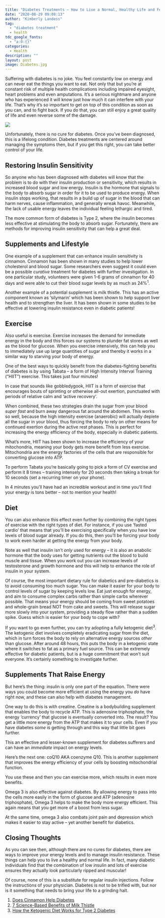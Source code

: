 ```yaml
---
title: "Diabetes Treatments – How to Live a Normal, Healthy Life and Feel Amazing"
date: "2020-08-29 09:08:13"
author: "Kimberly Landess"
tag:
  - "diabetes treatment"
  - health
tdc_google_fonts:
  - "a:0:{}"
categories:
  - Health
description: ""
layout: post
image: Diabetes.jpg
---
```


Suffering with diabetes is no joke. You feel constantly low on energy and can never eat the things you want to eat. Not only that but you’re at constant risk of multiple health complications including impaired eyesight, heart problems and even amputations. It’s a serious nightmare and anyone who has experienced it will know just how much it can interfere with your life. That’s why it’s so important to get on top of this condition as soon as you can, and to fight back. If you do that, you can still enjoy a great quality of life and even reverse some of the damage.

![](../uploads/2020/05/Diabetes.jpg)

Unfortunately, there is no cure for diabetes. Once you’ve been diagnosed, this is a lifelong condition. Diabetes treatments are centered around managing the symptoms then, but if you get this right, you can take better control of your life.

## Restoring Insulin Sensitivity

So anyone who has been diagnosed with diabetes will know that the problem is to do with their insulin production or sensitivity, which results in increased blood sugar and low energy. Insulin is the hormone that signals to the body to absorb sugar in order for it to be used to produce energy. When insulin stops working, that results in a build up of sugar in the blood that can harm nerves, cause inflammation, and generally wreak havoc. Meanwhile, the lack of usable energy leaves the individual feeling lethargic and tired.

The more common form of diabetes is Type 2, where the insulin becomes less effective at stimulating the body to absorb sugar. Fortunately, there are methods for improving insulin sensitivity that can help a great deal.

## Supplements and Lifestyle

One example of a supplement that can enhance insulin sensitivity is cinnamon. Cinnamon has been shown in many studies to help lower cholesterol and blood sugar. Some researchers even suggest it could even be a possible _curative_ treatment for diabetes with further investigation. In one particular study, volunteers were given 1-6 grams of cinnamon for 40 days and were able to cut their blood sugar levels by as much as 24%<sup>1</sup>.

Another example of a potential supplement is milk thistle. This has an active component known as ‘silymarin’ which has been shown to help support liver health and to strengthen the liver. It has been shown in some studies to be effective at lowering insulin resistance even in diabetic patients!

## Exercise

Also useful is exercise. Exercise increases the demand for immediate energy in the body and this forces our systems to plunder fat stores as well as the blood for glucose. When you exercise intensively, this can help you to immediately use up large quantities of sugar and thereby it works in a similar way to starving your body of energy.

One of the best ways to quickly benefit from the diabetes-fighting benefits of diabetes is by using Tabata – a form of High Intensity Interval Training (“HIIT”) exercise. This takes just four minutes!

In case that sounds like gobbledygook, HIIT is a form of exercise that encourages bouts of sprinting or otherwise all-out exertion, punctuated with periods of relative calm and ‘active recovery’.

When combined, these two strategies drain the sugar from your blood _super fast_ and burn away dangerous fat around the abdomen. This works so well, because the high intensity exercise (anaerobic) will actually deplete all the sugar in your blood, thus forcing the body to rely on other means for continued exertion during the active rest phases. This is perfect for increasing the energy efficiency of the body, especially in diabetic patients.

What’s more, HIIT has been shown to increase the efficiency of your mitochondria, meaning your body gets more benefit from less exercise. Mitochondria are the energy factories of the cells that are responsible for converting glucose into ATP.

To perform Tabata you’re basically going to pick a form of CV exercise and perform it 8 times – training intensely for 20 seconds then taking a break for 10 seconds (set a recurring timer on your phone).

In 4 minutes you’ll have had an incredible workout and in time you’ll find your energy is tons better – not to mention your health!

## Diet

You can also enhance this effect even further by combining the right types of exercise with the right types of diet. For instance, if you use ‘fasted cardio’ that means that you’ll be exercising specifically when you have low levels of blood sugar already. If you do this, then you’ll be forcing your body to work even harder at getting the energy from your body.

Note as well that insulin isn’t _only_ used for energy – it is also an anabolic hormone that the body uses for getting nutrients out the blood to build muscle and tissue. When you work out you can increase levels of testosterone and growth hormone and this will help to enhance the role of insulin in your system.

Of course, the most important dietary rule for diabetics and pre-diabetics is to avoid consuming too much sugar. You can make it easier for your body to control levels of sugar by keeping levels low. Eat just enough for energy, and aim to consume complex carbs rather than simple carbs wherever possible. That means your energy should be coming from sweet potatoes and whole-grain bread NOT from cake and sweets. This will release sugar more slowly into your system, providing a steady flow rather than a sudden spike. Guess which is easier for your body to cope with?

If you want to go even further, you can try adopting a fully ketogenic diet<sup>3</sup>. The ketogenic diet involves completely eradicating sugar from the diet, which in turn forces the body to rely on alternative energy sources _other_ than glucose. After around 48 hours, this puts the body in a ketogenic state where it switches to fat as a primary fuel source. This can be extremely effective for diabetic patients, but is a huge commitment that won’t suit everyone. It’s certainly something to investigate further.

## Supplements That Raise Energy

But here’s the thing: insulin is only one part of the equation. There were ways you could become more efficient at using the energy you _do_ have right now, and these can also help with diabetes management.

One way to do this is with creatine. Creatine is a bodybuilding supplement that enables the body to recycle ATP. This is adenosine triphosphate, the energy ‘currency’ that glucose is eventually converted into. The result? You get a little more energy from the ATP that makes it to your cells. Even if you have diabetes _some_ is getting through and this way that little bit goes further.

This an effective and lesser-known supplement for diabetes sufferers and can have an _immediate_ impact on energy levels.

Here’s the next one: coQ10 AKA coenzyme Q10. This is another supplement that improves the energy efficiency of your cells by boosting mitochondrial function.

You use these and then you can exercise more, which results in even more benefits.

Omega 3 is also effective against diabetes. By allowing energy to pass into the cells more easily in the form of glucose and ATP (adenosine triphosphate), Omega 3 helps to make the body more energy efficient. This again means that you get more of a boost from less sugar.

At the same time, omega 3 also combats joint pain and depression which makes it easier to stay active – yet another benefit for diabetics.

## Closing Thoughts

As you can see then, although there are no cures for diabetes, there are ways to improve your energy levels and to manage insulin resistance. These things can help you to live a healthy and normal life. In fact, many diabetic individuals find that the combination of low insulin and lots of exercise ensures they actually look particularly ripped and muscular!

Of course, none of this is a substitute for regular insulin injections. Follow the instructions of your physician. Diabetes is not to be trifled with, but nor is it something that needs to bring your life to a grinding halt.

1. [Does Cinnamon Help Diabetes](https://www.webmd.com/diabetes/cinnamon-and-benefits-for-diabetes)
2. [7 Science-Based Benefits of Milk Thistle](https://www.healthline.com/nutrition/milk-thistle-benefits)
3. [How the Ketogenic Diet Works for Type 2 Diabetes](https://www.healthline.com/health/type-2-diabetes-ketogenic-diet)
